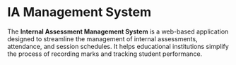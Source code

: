 # IA Management System

The **Internal Assessment Management System** is a web-based application designed to streamline the management of internal assessments, attendance, and session schedules. It helps educational institutions simplify the process of recording marks and tracking student performance.

